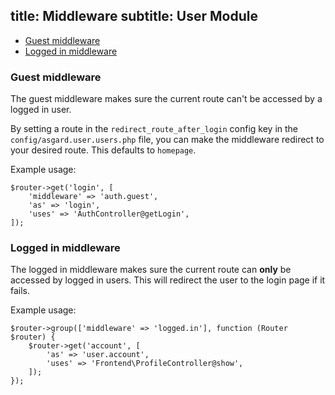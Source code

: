 title: Middleware
subtitle: User Module
-------

- [Guest middleware](#guest_middleware)
- [Logged in middleware](#logged_in_middleware)

### <a class="anchor" name="guest_middleware" href="#guest_middleware"></a> Guest middleware

The guest middleware makes sure the current route can't be accessed by a logged in user.

By setting a route in the `redirect_route_after_login` config key in the `config/asgard.user.users.php` file, you can make the middleware redirect to your desired route. This defaults to `homepage`.

Example usage: 

``` .language-php
$router->get('login', [
    'middleware' => 'auth.guest', 
    'as' => 'login', 
    'uses' => 'AuthController@getLogin',
]);
```

### <a class="anchor" name="logged_in_middleware" href="#logged_in_middleware"></a> Logged in middleware

The logged in middleware makes sure the current route can **only** be accessed by logged in users. This will redirect the user to the login page if it fails.

Example usage: 

``` .language-php
$router->group(['middleware' => 'logged.in'], function (Router $router) {
    $router->get('account', [
        'as' => 'user.account',
        'uses' => 'Frontend\ProfileController@show',
    ]);
});
```